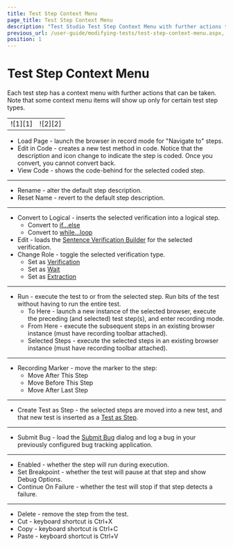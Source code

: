 ```yaml
---
title: Test Step Context Menu
page_title: Test Step Context Menu
description: "Test Studio Test Step Context Menu with further actions that can be taken"
previous_url: /user-guide/modifying-tests/test-step-context-menu.aspx, /user-guide/modifying-tests/test-step-context-menu
position: 1
---
```

# Test Step Context Menu

Each test step has a context menu with further actions that can be taken. Note that some context menu items will show up only for certain test step types.

<table id="no-table">
<tr>
<td>![1][1]</td>
<td>![2][2]</td>
</tr>
<table>

- Load Page - launch the browser in record mode for "Navigate to" steps.
- Edit in Code - creates a new test method in code. Notice that the description and icon change to indicate the step is coded. Once you convert, you cannot convert back.
- View Code - shows the code-behind for the selected coded step.

---
- Rename - alter the default step description.
- Reset Name - revert to the default step description.

---
- Convert to Logical - inserts the selected verification into a logical step.
  - Convert to <a href="/features/logical-steps/if-else" target="_blank">if...else</a>
  -  Convert to <a href="/features/logical-steps/while-loop" target="_blank">while...loop</a>
- Edit - loads the <a href="/features/verifications/advanced-verification" target="_blank">Sentence Verification Builder</a> for the selected verification.
- Change Role - toggle the selected verification type.
   - Set as <a href="/features/verifications/advanced-verification" target="_blank">Verification</a>
   -  Set as <a href="/features/verifications/wait" target="_blank">Wait</a>
   -  Set as <a href="/features/verifications/extraction" target="_blank">Extraction</a>

---

- Run - execute the test to or from the selected step. Run bits of the test without having to run the entire test.
	- To Here - launch a new instance of the selected browser, execute the preceding (and selected) test step(s), and enter recording mode.
	- From Here - execute the subsequent steps in an existing browser instance (must have recording toolbar attached).
	- Selected Steps - execute the selected steps in an existing browser instance (must have recording toolbar attached).

---

- Recording Marker - move the marker to the step:
	- Move After This Step
	- Move Before This Step
	- Move After Last Step

---

- Create Test as Step - the selected steps are moved into a new test, and that new test is inserted as a <a href="/features/custom-steps/test-as-step" target="_blank">Test as Step</a>.

---

- Submit Bug - load the <a href="/features/integration/bug-tracking/submit-bug" target="_blank">Submit Bug</a> dialog and log a bug in your previously configured bug tracking application.

---

- Enabled - whether the step will run during execution.
- Set Breakpoint - whether the test will pause at that step and show Debug Options.
- Continue On Failure - whether the test will stop if that step detects a failure.

---
- Delete - remove the step from the test.
- Cut - keyboard shortcut is Ctrl+X
- Copy - keyboard shortcut is Ctrl+C
- Paste - keyboard shortcut is Ctrl+V


[1]: /img/features/test-maintenance/test-step-context-menu/fig1.png
[2]: /img/features/test-maintenance/test-step-context-menu/fig2.png